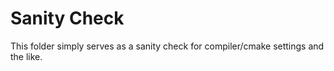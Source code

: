 # Sanity Check
This folder simply serves as a sanity check for compiler/cmake settings and the like.